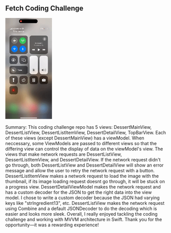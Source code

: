 ## Fetch Coding Challenge
![Demo](https://github.com/jtabraham123/FetchCodingChallenge/blob/master/RPReplay_Final1716498481.gif)


Summary: This coding challenge repo has 5 views: DessertMainView, DessertListView, DessertListItemView, DessertDetailView, TopBarView. Each of these views (except DessertMainView) has a viewModel. When neccessary, some ViewModels are passed to different views so that the differing view can control the display of data on the viewModel's view. The views that make network requests are DessertListView, DessertListItemView, and DessertDetailView. If the network request didn't go through, both DessertListView and DessertDetailView will show an error message and allow the user to retry the network request with a button. DessertListItemView makes a network request to load the image with the thumbnail, if its image loading request doesnt go through, it will be stuck on a progress view. DessertDetailViewModel makes the network request and has a custom decoder for the JSON to get the right data into the view model. I chose to write a custom decoder because the JSON had varying keys like "strIngredient13", etc. DessertListView makes the network request using Combine and a default JSONDecoder to do the decoding which is easier and looks more sleek. Overall, I really enjoyed tackling the coding challenge and working with MVVM architecture in Swift. Thank you for the opportunity—it was a rewarding experience!
